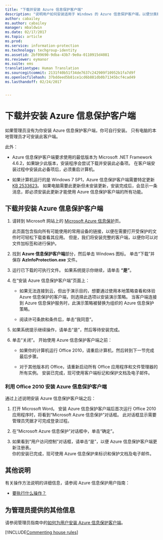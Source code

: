 ```yaml
---
title: "下载并安装 Azure 信息保护客户端"
description: "说明用户如何安装适用于 Windows 的 Azure 信息保护客户端，以便分类和保护文档和电子邮件。"
author: cabailey
ms.author: cabailey
manager: mbaldwin
ms.date: 02/17/2017
ms.topic: article
ms.prod: 
ms.service: information-protection
ms.technology: techgroup-identity
ms.assetid: 2bf09690-9dba-43b7-9e0a-0110915d4081
ms.reviewer: eymanor
ms.suite: ems
translationtype: Human Translation
ms.sourcegitcommit: 2131f40b51f34de7637c242909f10952b1fa7d9f
ms.openlocfilehash: 37bddeed5b81ce1cd6b881db0b71345bcf4cad49
ms.lasthandoff: 02/24/2017


---
```


# <a name="download-and-install-the-azure-information-protection-client"></a>下载并安装 Azure 信息保护客户端

如果管理员没有为你安装 Azure 信息保护客户端，你可自行安装。 只有电脑的本地管理员才可安装此客户端。 

此外：

- Azure 信息保护客户端要求使用的最低版本为 Microsoft .NET Framework 4.6.2，如果缺少此版本，安装程序会尝试下载并安装此必备项。 在客户端安装过程中安装此必备项后，必须重启计算机。

- 如果计算机运行的是 Windows 7 SP1，Azure 信息保护客户端需要特定更新 [KB 2533623](https://support.microsoft.com/kb/2533623)。 如果电脑需要此更新但未安装更新，安装完成后，会显示一条消息，即必须安装此更新才能使用 Azure 信息保护客户端的所有功能。 

## <a name="to-download-and-install-the-azure-information-protection-client"></a>下载并安装 Azure 信息保护客户端    

1.  请转到 Microsoft 网站上的 [Microsoft Azure 信息保护](https://go.microsoft.com/fwlink/?LinkId=303970)页。

    此页面包含指向所有可能使用的常用设备的链接，以便在需要打开受保护的文件时可轻松下载查看其应用。 但是，我们将安装完整的客户端，以便你可以对文件加标签和进行保护。 

2. 找到 **Azure 信息保护客户端**部分，然后单击 Windows 图标。 单击“下载”并保存 **AzInfoProtection.exe** 文件。     

3. 运行已下载的可执行文件。 如果系统提示你继续，请单击 **“是”**。    

4. 在“安装 Azure 信息保护客户端”页面上：     
    - 如果无法连接到云，但出于演示目的，想要通过使用本地策略查看和体验 Azure 信息保护的客户端，则选择此选项以安装演示策略。 当客户端连接到 Azure 信息保护服务时，此演示策略被替换为组织的 Azure 信息保护策略。    

    - 阅读许可条款和条件后，单击“我同意”。    

5. 如果系统提示继续操作，请单击“是”，然后等待安装完成。    

6. 单击“关闭”。 开始使用 Azure 信息保护客户端之前：    

    - 如果你的计算机运行 Office 2010，请重启计算机，然后转到下一节完成最后步骤。    
        
    - 对于其他版本的 Office，请重新启动所有 Office 应用程序和文件管理器的所有实例。 安装已完成，现可使用客户端标记和保护文档及电子邮件。    

### <a name="installing-the-azure-information-protection-client-with-office-2010"></a>利用 Office 2010 安装 Azure 信息保护客户端    
通过上述说明安装 Azure 信息保护客户端之后：    

1. 打开 Microsoft Word。 安装 Azure 信息保护客户端后首次运行 Office 2010 应用程序时，将看到“Microsoft Azure 信息保护”对话框。 此对话框显示需要管理员凭据才可完成登录过程。

2. 在“Microsoft Azure 信息保护”对话框中，单击“确定”。

3. 如果看到“用户访问控制”对话框，请单击“是”，以便 Azure 信息保护客户端更新注册表。   
你的安装已完成，现可使用 Azure 信息保护来标识和保护文档及电子邮件。

## <a name="other-instructions"></a>其他说明    
有关操作方法说明的详细信息，请参阅 Azure 信息保护用户指南：

- [要执行什么操作？](client-user-guide.md#what-do-you-want-to-do)

## <a name="additional-information-for-administrators"></a>为管理员提供的其他信息    
请参阅管理员指南中的[如何为用户安装 Azure 信息保护客户端](client-admin-guide.md#how-to-install-the-azure-information-protection-client-for-users)。
 

[!INCLUDE[Commenting house rules](../includes/houserules.md)]  

